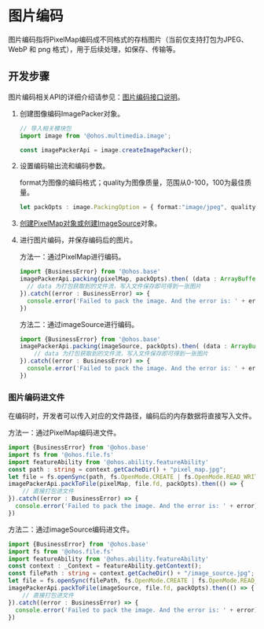 # 图片编码

图片编码指将PixelMap编码成不同格式的存档图片（当前仅支持打包为JPEG、WebP 和 png 格式），用于后续处理，如保存、传输等。

## 开发步骤

图片编码相关API的详细介绍请参见：[图片编码接口说明](../reference/apis/js-apis-image.md#imagepacker)。

1. 创建图像编码ImagePacker对象。
   
   ```ts
   // 导入相关模块包
   import image from '@ohos.multimedia.image';
   
   const imagePackerApi = image.createImagePacker();
   ```

2. 设置编码输出流和编码参数。
   
   format为图像的编码格式；quality为图像质量，范围从0-100，100为最佳质量。

   ```ts
   let packOpts : image.PackingOption = { format:"image/jpeg", quality:98 };
   ```

3. [创建PixelMap对象或创建ImageSource](image-decoding.md)对象。

4. 进行图片编码，并保存编码后的图片。
   
   方法一：通过PixelMap进行编码。

   ```ts
   import {BusinessError} from '@ohos.base'
   imagePackerApi.packing(pixelMap, packOpts).then( (data : ArrayBuffer) => {
     // data 为打包获取到的文件流，写入文件保存即可得到一张图片
   }).catch((error : BusinessError) => { 
     console.error('Failed to pack the image. And the error is: ' + error); 
   })
   ```

   方法二：通过imageSource进行编码。

   ```ts
   import {BusinessError} from '@ohos.base'
   imagePackerApi.packing(imageSource, packOpts).then( (data : ArrayBuffer) => {
       // data 为打包获取到的文件流，写入文件保存即可得到一张图片
   }).catch((error : BusinessError) => { 
     console.error('Failed to pack the image. And the error is: ' + error); 
   })
   ```

### 图片编码进文件

在编码时，开发者可以传入对应的文件路径，编码后的内存数据将直接写入文件。

   方法一：通过PixelMap编码进文件。

   ```ts
   import {BusinessError} from '@ohos.base'
   import fs from '@ohos.file.fs'
   import featureAbility from '@ohos.ability.featureAbility'
   const path : string = context.getCacheDir() + "pixel_map.jpg";
   let file = fs.openSync(path, fs.OpenMode.CREATE | fs.OpenMode.READ_WRITE);
   imagePackerApi.packToFile(pixelMap, file.fd, packOpts).then(() => {
       // 直接打包进文件
   }).catch((error : BusinessError) => { 
     console.error('Failed to pack the image. And the error is: ' + error); 
   })
   ```
   
   方法二：通过imageSource编码进文件。
   
   ```ts
   import {BusinessError} from '@ohos.base'
   import fs from '@ohos.file.fs'
   import featureAbility from '@ohos.ability.featureAbility'
   const context : _Context = featureAbility.getContext();
   const filePath : string = context.getCacheDir() + "/image_source.jpg";
   let file = fs.openSync(filePath, fs.OpenMode.CREATE | fs.OpenMode.READ_WRITE);
   imagePackerApi.packToFile(imageSource, file.fd, packOpts).then(() => {
       // 直接打包进文件
   }).catch((error : BusinessError) => { 
     console.error('Failed to pack the image. And the error is: ' + error); 
   })
   ```
